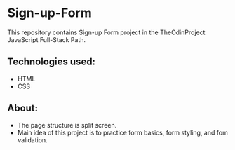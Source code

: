 # Sign-up-Form
This repository contains Sign-up Form project in the TheOdinProject JavaScript Full-Stack Path.

## Technologies used: 
- HTML
- CSS

## About:
- The page structure is split screen.
- Main idea of this project is to practice form basics, form styling, and fom validation.
